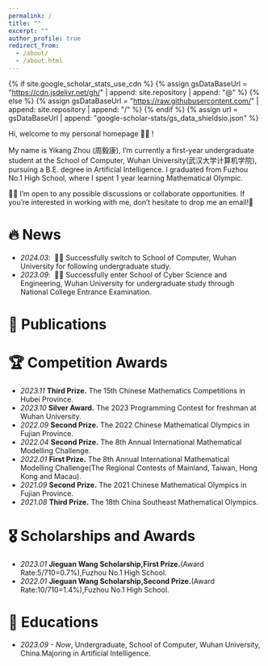 ```yaml
---
permalink: /
title: ""
excerpt: ""
author_profile: true
redirect_from: 
  - /about/
  - /about.html
---
```


{% if site.google_scholar_stats_use_cdn %}
{% assign gsDataBaseUrl = "https://cdn.jsdelivr.net/gh/" | append: site.repository | append: "@" %}
{% else %}
{% assign gsDataBaseUrl = "https://raw.githubusercontent.com/" | append: site.repository | append: "/" %}
{% endif %}
{% assign url = gsDataBaseUrl | append: "google-scholar-stats/gs_data_shieldsio.json" %}

<span class='anchor' id='about-me'></span>

Hi, welcome to my personal homepage 👋👋 !

My name is Yikang Zhou (周毅康), I’m currently a first-year undergraduate student at the School of Computer, Wuhan University(武汉大学计算机学院), pursuing a B.E. degree in Artificial Intelligence. I graduated from Fuzhou No.1 High School, where I spent 1 year learning Mathematical Olympic.

🤝🤝 I’m open to any possible discussions or collaborate opportunities. If you’re interested in working with me, don’t hesitate to drop me an email!📧

# 🔥 News
- *2024.03*: &nbsp;🎉🎉 Successfully switch to School of Computer, Wuhan University for following undergraduate study.
- *2023.09*: &nbsp;🎉🎉 Successfully enter School of Cyber Science and Engineering, Wuhan University for undergraduate study through National College Entrance Examination.

# 📝 Publications 

# 🏆 Competition Awards
- *2023.11* **Third Prize.** The 15th Chinese Mathematics Competitions in Hubei Province.
- *2023.10* **Silver Award.** The 2023 Programming Contest for freshman at Wuhan University.
- *2022.09* **Second Prize.** The 2022 Chinese Mathematical Olympics in Fujian Province.
- *2022.04* **Second Prize.** The 8th Annual International Mathematical Modelling Challenge.
- *2022.01* **First Prize.** The 8th Annual International Mathematical Modelling Challenge(The Regional Contests of Mainland, Taiwan, Hong Kong and Macau).
- *2021.09* **Second Prize.** The 2021 Chinese Mathematical Olympics in Fujian Province.
- *2021.08* **Third Prize.** The 18th China Southeast Mathematical Olympics.

# 🎖 Scholarships and Awards  
- *2023.01* **Jieguan Wang Scholarship,First Prize.**(Award Rate:5/710=0.7%),Fuzhou No.1 High School.
- *2022.01* **Jieguan Wang Scholarship,Second Prize.**(Award Rate:10/710=1.4%),Fuzhou No.1 High School.

# 📖 Educations
- *2023.09 - Now*, Undergraduate, School of Computer, Wuhan University, China.Majoring in Artificial Intelligence. 
